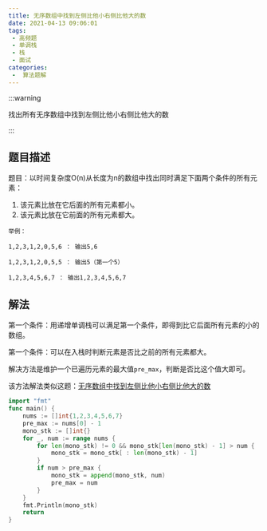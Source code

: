 ```yaml
---
title: 无序数组中找到左侧比他小右侧比他大的数
date: 2021-04-13 09:06:01
tags:
 - 高频题
 - 单调栈
 - 栈
 - 面试
categories:
 -  算法题解
---
```


:::warning

找出所有无序数组中找到左侧比他小右侧比他大的数

:::

<!-- more -->

## 题目描述

题目：以时间复杂度O(n)从长度为n的数组中找出同时满足下面两个条件的所有元素：
1. 该元素比放在它后面的所有元素都小。
2. 该元素比放在它前面的所有元素都大。


```
举例：

1,2,3,1,2,0,5,6 ： 输出5,6

1,2,3,1,2,0,5,5 ： 输出5（第一个5）

1,2,3,4,5,6,7 ： 输出1,2,3,4,5,6,7 
```

## 解法

第一个条件：用递增单调栈可以满足第一个条件，即得到比它后面所有元素的小的数组。

第一个条件：可以在入栈时判断元素是否比之前的所有元素都大。

解决方法是维护一个已遍历元素的最大值`pre_max`，判断是否比这个值大即可。

该方法解法类似这题：[无序数组中找到左侧比他小右侧比他大的数](guanyuqian.github.io/content/blogs/algorithm/findUnsortedSubarray)

```go
import "fmt"
func main() {
    nums := []int{1,2,3,4,5,6,7}
    pre_max := nums[0] - 1
    mono_stk := []int{}
    for _, num := range nums {
        for len(mono_stk) != 0 && mono_stk[len(mono_stk) - 1] > num {
            mono_stk = mono_stk[ : len(mono_stk) - 1]
        }
        if num > pre_max {
            mono_stk = append(mono_stk, num)
            pre_max = num
        }
    }
    fmt.Println(mono_stk)
    return
}
```